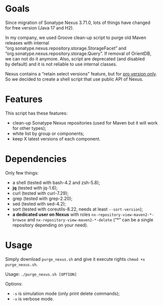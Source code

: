 # Goals
Since migration of Sonatype Nexus 3.71.0, lots of things have changed for free version (Java 17 and H2).

In my company, we used Groove clean-up script to purge old Maven releases with internal “org.sonatype.nexus.repository.storage.StorageFacet” and “org.sonatype.nexus.repository.storage.Query”.
If removal of OrientDB, we can not do it anymore. Also, script are deprecated (and disabled by default) and it is not reliable to use internal classes.

Nexus contains a “retain select versions” feature, but for [pro version only](https://help.sonatype.com/en/cleanup-policies.html). So we decided to create a shell script that use public API of Nexus.

# Features
This script has these features:
* clean-up Sonatype Nexus repositories (used for Maven but it will work for other types);
* white list by group or components;
* keep X latest versions of each component.

# Dependencies
Only few things:
* a shell (tested with bash-4.2 and zsh-5.8);
* **jq** (tested with jq-1.6);
* curl (tested with curl-7.29);
* grep (tested with grep-2.20);
* sed (tested with sed-4.2);
* sort (tested with coreutils-8.22, needs at least `--sort-version`);
* **a dedicated user on Nexus** with roles `nx-repository-view-maven2-*-browse` and `nx-repository-view-maven2-*-delete` (“*” can be a single repository depending on your need).

# Usage
Simply download `purge_nexus.sh` and give it execute rights `chmod +x purge_nexus.sh`.

Usage: `./purge_nexus.sh [OPTION]`

Options:
* `-s` is simulation mode (only print delete commands);
* `-v` is verbose mode.